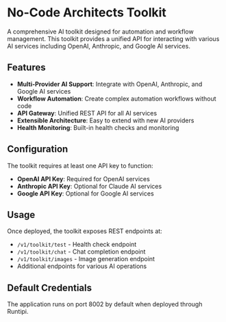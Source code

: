 # No-Code Architects Toolkit

A comprehensive AI toolkit designed for automation and workflow management. This toolkit provides a unified API for interacting with various AI services including OpenAI, Anthropic, and Google AI services.

## Features

- **Multi-Provider AI Support**: Integrate with OpenAI, Anthropic, and Google AI services
- **Workflow Automation**: Create complex automation workflows without code
- **API Gateway**: Unified REST API for all AI services
- **Extensible Architecture**: Easy to extend with new AI providers
- **Health Monitoring**: Built-in health checks and monitoring

## Configuration

The toolkit requires at least one API key to function:
- **OpenAI API Key**: Required for OpenAI services
- **Anthropic API Key**: Optional for Claude AI services  
- **Google API Key**: Optional for Google AI services

## Usage

Once deployed, the toolkit exposes REST endpoints at:
- `/v1/toolkit/test` - Health check endpoint
- `/v1/toolkit/chat` - Chat completion endpoint
- `/v1/toolkit/images` - Image generation endpoint
- Additional endpoints for various AI operations

## Default Credentials

The application runs on port 8002 by default when deployed through Runtipi.